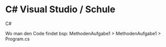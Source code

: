 # C# Visual Studio / Schule
C#

Wo man den Code findet 
bsp: MethodenAufgabe1 > MethodenAufgabe1 > Program.cs

